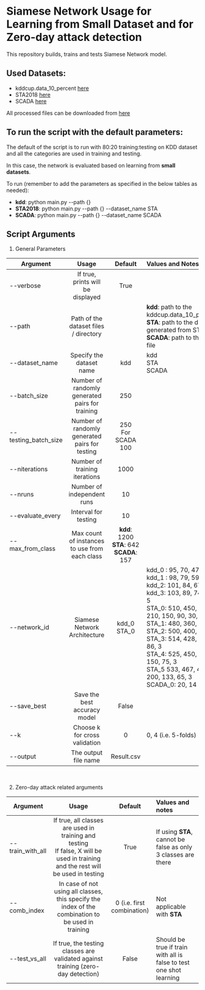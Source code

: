 # Siamese Network Usage for Learning from Small Dataset and for Zero-day attack detection

This repository builds, trains and tests Siamese Network model.

## Used Datasets:
- kddcup.data_10_percent [here](http://kdd.ics.uci.edu/databases/kddcup99/kddcup99.html)
- STA2018 [here](https://github.com/elud074/STA2018)
- SCADA [here](https://www.sciencedirect.com/science/article/pii/S2352340917303402)

All processed files can be downloaded from [here](https://www.dropbox.com/sh/8y9jni9einfjnyd/AADcSqNs4cG0sQfy2Cias4tfa?dl=0)

## To run the script with the default parameters:
The default of the script is to run with 80:20 training:testing on KDD dataset and all the categories are used in training and testing. 

In this case, the network  is evaluated based on learning from **small datasets**.

To run (remember to add the parameters as specified in the below tables as needed):
- **kdd**: python main.py --path {}
- **STA2018**: python main.py --path {} --dataset_name STA 
- **SCADA**: python main.py --path {} --dataset_name SCADA 


## Script Arguments
1. General Parameters

| Argument       | Usage        				 	     | Default       |  Values and Notes	          |
| ---------------|:-------------------------------------:|:-------------:|:-------------------|
| --verbose      | If true, prints will be displayed     | True 		 | 	 				  |
| --path         | Path of the dataset files / directory |               | **kdd**: path to the kddcup.data_10_percent_corrected <br> **STA**: path to the directory generated from STA preprocessing <br> **SCADA**: path to the processed csv file|
| --dataset_name | Specify the dataset name              | kdd           | kdd <br> STA <br> SCADA  |
| --batch_size   | Number of randomly generated pairs for training | 250 |                   |
| --testing_batch_size | Number of randomly generated pairs for testing | 250 <br> For SCADA 100 ||
| --niterations | Number of training iterations | 1000 ||
| --nruns | Number of independent runs | 10 ||
| --evaluate_every | Interval for testing       | 10 || 
| --max_from_class | Max count of instances to use from each class | **kdd**: 1200 <br> **STA**: 642 <br> **SCADA**: 157 ||
| --network_id   | Siamese Network Architecture          | kdd_0 <br> STA_0 | kdd_0 : 95, 70, 47, 23, 5 <br> kdd_1 : 98, 79, 59, 39, 20, 5 <br> kdd_2: 101, 84, 67, 51, 24, 17, 5 <br> kdd_3: 103, 89, 74, 59, 44, 30, 15, 5 <br> STA_0: 510, 450, 390, 330, 270, 210, 150, 90, 30, 3 <br> STA_1: 480, 360, 240, 120, 3 <br> STA_2: 500, 400, 300, 200, 100, 3 <br> STA_3: 514, 428, 342, 257, 171, 86, 3 <br> STA_4: 525, 450, 375, 300, 225, 150, 75, 3 <br> STA_5 533, 467, 400, 333, 267, 200, 133, 65, 3 <br> SCADA_0: 20, 14 | 
| --save_best | Save the best accuracy model | False || 
| --k | Choose k for cross validation | 0 | 0, 4 (i.e. 5-folds) | 
| --output  | The output file name | Result.csv ||

<br>

2. Zero-day attack related arguments

| Argument       | Usage         | Default       |  Values and notes          |
| ---------------|:-------------:|:-------------:|:--------------------|
| --train_with_all | If true, all classes are used in training and testing <br> If false, X will be used in training and the rest will be used in testing | True | If using **STA**, cannot be false as only 3 classes are there |
| --comb_index    | In case of not using all classes, this specify the index of the combination to be used in training  | 0 (i.e. first combination) | Not applicable with **STA** |
| --test_vs_all   | If true, the testing classes are validated against training (zero-day detection)| False | Should be true if train with all is false to test one shot learning |


